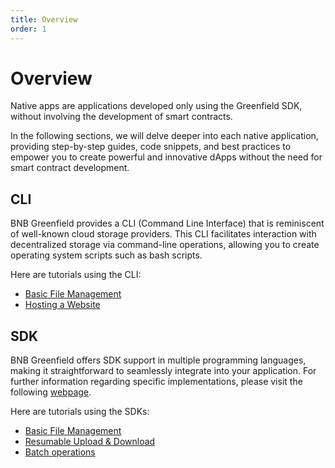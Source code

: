 ```yaml
---
title: Overview
order: 1
---
```


# Overview
Native apps are applications developed only using the Greenfield SDK, without involving the development of smart contracts.

In the following sections, we will delve deeper into each native application, providing step-by-step guides, code snippets, and best practices to empower you to create powerful and innovative dApps without the need for smart contract development.

## CLI

BNB Greenfield provides a CLI (Command Line Interface) that is reminiscent of well-known cloud storage providers. This CLI facilitates interaction with decentralized storage via command-line operations, allowing you to create operating system scripts such as bash scripts.

Here are tutorials using the CLI:
* [Basic File Management](/docs/tutorials/native-dapp/cli/file-management/overview)
* [Hosting a Website](/docs/tutorials/native-dapp/cli/hosting-websites/overview)

## SDK

BNB Greenfield offers SDK support in multiple programming languages, making it straightforward to seamlessly integrate into your application. For further information regarding specific implementations, please visit the following [webpage](/docs/sdks/sdks).

Here are tutorials using the SDKs:
* [Basic File Management](/docs/tutorials/native-dapp/sdk/file-management/overview)
* [Resumable Upload & Download](/docs/tutorials/native-dapp/sdk/resumable-upload/overview)
* [Batch operations](/docs/tutorials/native-dapp/sdk/batch-upload)